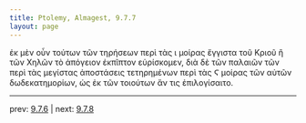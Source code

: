 ```yaml
---
title: Ptolemy, Almagest, 9.7.7
layout: page
---
```


ἐκ μὲν οὖν τούτων τῶν τηρήσεων περὶ τὰς ι μοίρας ἔγγιστα τοῦ Κριοῦ ἢ τῶν Χηλῶν τὸ ἀπόγειον ἐκπῖπτον εὑρίσκομεν, διὰ δὲ τῶν παλαιῶν τῶν περὶ τὰς μεγίστας ἀποστάσεις τετηρημένων περὶ τὰς Ϛ μοίρας τῶν αὐτῶν δωδεκατημορίων, ὡς ἐκ τῶν τοιούτων ἄν τις ἐπιλογίσαιτο. 

---

prev: [9.7.6](../9.7.6/) | next: [9.7.8](../9.7.8/)

